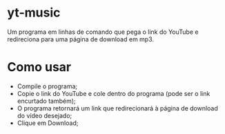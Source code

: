 # yt-music
Um programa em linhas de comando que pega o link do YouTube e redireciona para uma página de download em mp3.

# Como usar
- Compile o programa;
- Copie o link do YouTube e cole dentro do programa (pode ser o link encurtado também);
- O programa retornará um link que redirecionará à página de download do vídeo desejado;
- Clique em Download;
